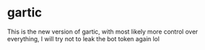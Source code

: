 # gartic
This is the new version of gartic, with most likely more control over everything, I will try not to leak the bot token again lol
